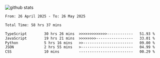 
![github stats](https://github-readme-stats.vercel.app/api?username=realmahd1&show_icons=true&theme=codeSTACKr&hide_rank=true&count_private=true)

<!--START_SECTION:waka-->

```txt
From: 26 April 2025 - To: 26 May 2025

Total Time: 58 hrs 37 mins

TypeScript        30 hrs 26 mins  >>>>>>>>>>>>>------------   51.93 %
JavaScript        19 hrs 21 mins  >>>>>>>>-----------------   33.01 %
Python            5 hrs 16 mins   >>-----------------------   09.00 %
JSON              2 hrs 55 mins   >------------------------   04.99 %
CSS               10 mins         -------------------------   00.29 %
```

<!--END_SECTION:waka-->
